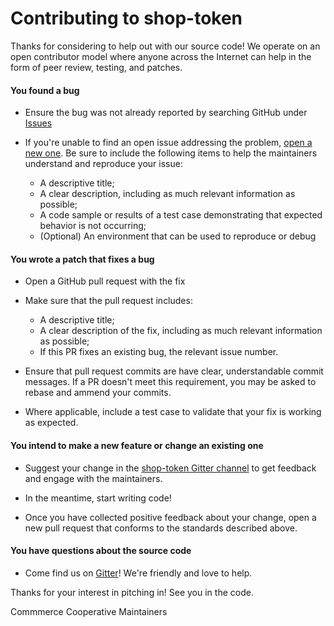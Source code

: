 # Contributing to shop-token

Thanks for considering to help out with our source code! We operate on an open
contributor model where anyone across the Internet can help in the form of peer
review, testing, and patches.

#### You found a bug

- Ensure the bug was not already reported by searching GitHub under 
  [Issues](https://github.com/ShoppersShop/shop-token/issues)
  
- If you're unable to find an open issue addressing the problem, [open a new
  one](https://github.com/ShoppersShop/shop-token/issues/new). Be sure to include the
  following items to help the maintainers understand and reproduce your issue:
    - A descriptive title;
    - A clear description, including as much relevant information as possible;
    - A code sample or results of a test case demonstrating that expected
      behavior is not occurring;
    - (Optional) An environment that can be used to reproduce or debug

#### You wrote a patch that fixes a bug

- Open a GitHub pull request with the fix

- Make sure that the pull request includes:
  - A descriptive title;
  - A clear description of the fix, including as much relevant information as
    possible;
  - If this PR fixes an existing bug, the relevant issue number.
  
- Ensure that pull request commits are have clear, understandable commit
  messages. If a PR doesn't meet this requirement, you may be asked to rebase
  and ammend your commits.
  
- Where applicable, include a test case to validate that your fix is working as
  expected.

#### You intend to make a new feature or change an existing one

- Suggest your change in the [shop-token Gitter channel](
  https://gitter.im/commercecoop/shop-token) to get
  feedback and engage with the maintainers.
  
- In the meantime, start writing code!

- Once you have collected positive feedback about your change, open a new pull
  request that conforms to the standards described above.

#### You have questions about the source code

- Come find us on [Gitter](https://gitter.im/commercecoop)! We're friendly and
  love to help.
  
Thanks for your interest in pitching in! See you in the code.

Commmerce Cooperative Maintainers
